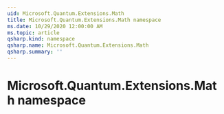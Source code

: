 ```yaml
---
uid: Microsoft.Quantum.Extensions.Math
title: Microsoft.Quantum.Extensions.Math namespace
ms.date: 10/29/2020 12:00:00 AM
ms.topic: article
qsharp.kind: namespace
qsharp.name: Microsoft.Quantum.Extensions.Math
qsharp.summary: ''
---
```


# Microsoft.Quantum.Extensions.Math namespace



